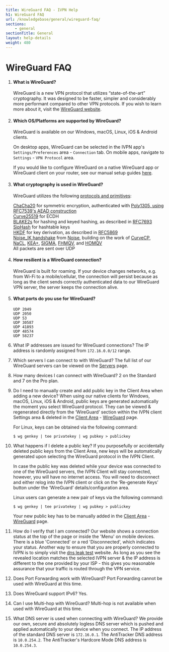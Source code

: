 ```yaml
---
title: WireGuard FAQ - IVPN Help
h1: WireGuard FAQ
url: /knowledgebase/general/wireguard-faq/
sections:
    - general
sectionTitle: General
layout: help-details
weight: 480
---
```

# WireGuard FAQ

1.  #### What is WireGuard?
    WireGuard is a new VPN protocol that utilizes “state-of-the-art” cryptography. It was designed to be faster, simpler and considerably more performant compared to other VPN protocols. If you wish to learn more about it, visit the [WireGuard website](https://www.wireguard.com/).

2.  #### Which OS/Platforms are supported by WireGuard?
    WireGuard is available on our Windows, macOS, Linux, iOS & Android clients. 
    
    On desktop apps, WireGuard can be selected in the IVPN app's `Settings/Preferences` area - `Connection` tab. On mobile apps, navigate to `Settings` - `VPN Protocol` area.
    
    If you would like to configure WireGuard on a native WireGuard app or WireGuard client on your router, see our manual setup guides [here](/apps/).

3.  #### What cryptography is used in WireGuard?
    WireGuard utilizes the following [protocols and primitives](https://www.wireguard.com/protocol/):

    <div markdown="1" class="notice notice--info">
    <a href="http://cr.yp.to/chacha.html">ChaCha20</a> for symmetric encryption, authenticated with <a href="http://cr.yp.to/mac.html">Poly1305, using <a href="https://tools.ietf.org/html/rfc7539">RFC7539's AEAD construction</a><br>
    <a href="http://cr.yp.to/ecdh.html">Curve25519</a> for ECDH<br>
    <a href="https://blake2.net/">BLAKE2s</a> for hashing and keyed hashing, as described in <a href="https://tools.ietf.org/html/rfc7693">RFC7693</a><br>
    <a href="http://cr.yp.to/siphash/siphash-20120918.pdf">SipHash</a> for hashtable keys<br>
    <a href="https://eprint.iacr.org/2010/264">HKDF</a> for key derivation, as described in <a href="https://tools.ietf.org/html/rfc5869">RFC5869</a><br>
    <a href="https://www.wireguard.com/protocol/#key-exchange-and-data-packets">Noise_IK handshake</a> from <a href="http://noiseprotocol.org/noise.pdf">Noise</a>, building on the work of <a href="http://www.curvecp.org/">CurveCP</a>, <a href="http://cr.yp.to/highspeed/naclcrypto-20090310.pdf">NaCL</a>, <a href="http://research.microsoft.com/en-us/um/people/klauter/security_of_kea_ake_protocol.pdf">KEA+</a>, <a href="http://webee.technion.ac.il/~hugo/sigma-pdf.pdf">SIGMA</a>, <a href="https://eprint.iacr.org/2009/408.pdf">FHMQV</a>, and <a href="https://eprint.iacr.org/2010/638.pdf">HOMQV</a><br>
    All packets are sent over UDP
    </div>

4.  #### How resilient is a WireGuard connection?
    WireGuard is built for roaming. If your device changes networks, e.g. from Wi-Fi to a mobile/cellular, the connection will persist because as long as the client sends correctly authenticated data to our WireGuard VPN server, the server keeps the connection alive.

5.  #### What ports do you use for WireGuard?
    ```
    UDP 2049
    UDP 2050
    UDP 53
    UDP 30587
    UDP 41893
    UDP 48574
    UDP 58237
    ```

6.  What IP addresses are issued for WireGuard connections?
    The IP address is randomly assigned from `172.16.0.0/12` range.

7.  Which servers I can connect to with WireGuard?
    The full list of our WireGuard servers can be viewed on the [Servers](/status/) page.

8.  How many devices I can connect with WireGuard?
    2 on the Standard and 7 on the Pro plan.

9.  Do I need to manually create and add public key in the Client Area when adding a new device?
    When using our native clients for Windows, macOS, Linux, iOS & Android, public keys are generated automatically the moment you select WireGuard protocol. They can be viewed & regenerated directly from the ‘WireGuard’ section within the IVPN client Settings area & deleted in the [Client Area](/account/) - [WireGuard](/account/wireguard/) page.

    For Linux, keys can be obtained via the following command:

    ```
    $ wg genkey | tee privatekey | wg pubkey > publickey
    ```

10. What happens if I delete a public key?
    If you purposefully or accidentally deleted public keys from the Client Area, new keys will be automatically generated upon selecting the WireGuard protocol in the IVPN Client.

    In case the public key was deleted while your device was connected to one of the WireGuard servers, the IVPN Client will stay connected, however, you will have no internet access. You will need to disconnect and either relog into the IVPN client or click on the ‘Re-generate Keys’ button under the ‘WireGuard’ details/configuration area.

    Linux users can generate a new pair of keys via the following command:

    ```
    $ wg genkey | tee privatekey | wg pubkey > publickey
    ```

    Your new public key has to be manually added in the [Client Area](/account/) - [WireGuard](/account/wireguard/) page.

11. How do I verify that I am connected?
    Our website shows a connection status at the top of the page or inside the 'Menu' on mobile devices. There is a blue 'Connected' or a red 'Disconnected', which indicates your status. Another way to ensure that you are properly connected to IVPN is to simply visit the [dns leak test](https://www.dnsleaktest.com/) website. As long as you see the revealed location matches the selected IVPN server & the IP address is different to the one provided by your ISP - this gives you reasonable assurance that your traffic is routed through the VPN service.

12. Does Port Forwarding work with WireGuard?
    Port Forwarding cannot be used with WireGuard at this time.

13. Does WireGuard support IPv6?
    Yes.

14. Can I use Multi-hop with WireGuard?
    Multi-hop is not available when used with WireGuard at this time.

15. What DNS server is used when connecting with WireGuard?
    We provide our own, secure and absolutely logless DNS server which is pushed and applied automatically to your device when you connect. The IP address of the standard DNS server is `172.16.0.1`. The AntiTracker DNS address is `10.0.254.2`. The AntiTracker's Hardcore Mode DNS address is `10.0.254.3`.
